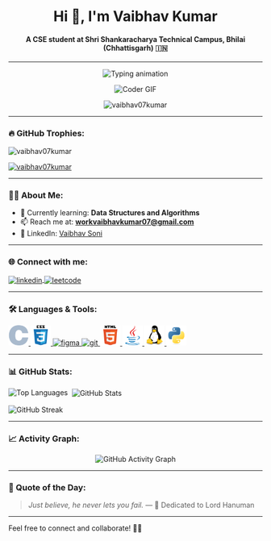 <h1 align="center">Hi 👋, I'm Vaibhav Kumar</h1>

<h4 align="center">A CSE student at Shri Shankaracharya Technical Campus, Bhilai (Chhattisgarh) 🇮🇳</h4>

---

<p align="center">
  <img src="https://readme-typing-svg.demolab.com?font=Fira+Code&size=24&pause=1000&center=true&vCenter=true&width=435&lines=BBuBBBuilding+%F0%9F%9A%A7+Learning+%F0%9F%93%9A+Sharing+%F0%9F%92%AC;B.Tech+in+CSE+%E2%9C%8C%EF%B8%8F;Aspiring+Software+Engineer+%F0%9F%A7%91%E2%80%8D%F0%9F%92%BB" alt="Typing animation" />
</p>

<p align="center">
  <img src="https://media.giphy.com/media/qgQUggAC3Pfv687qPC/giphy.gif" width="350" alt="Coder GIF" />
</p>

<p align="center">
  <img src="https://komarev.com/ghpvc/?username=vaibhav07kumar&label=Profile%20views&color=0e75b6&style=flat" alt="vaibhav07kumar" />
</p>

---

### 🔥 GitHub Trophies:
<p align="left">
  <img src="https://komarev.com/ghpvc/?username=vaibhav07kumar&label=Profile%20views&color=0e75b6&style=flat" alt="vaibhav07kumar" />
</p>

<p align="left">
  <a href="https://github.com/ryo-ma/github-profile-trophy">
    <img src="https://github-profile-trophy.vercel.app/?username=vaibhav07kumar" alt="vaibhav07kumar" />
  </a>
</p>

---

### 🧑‍💻 About Me:

- 🌱 Currently learning: **Data Structures and Algorithms**
- 📫 Reach me at: **workvaibhavkumar07@gmail.com**
- 💼 LinkedIn: [Vaibhav Soni](https://www.linkedin.com/in/vaibhav-soni-9b0856279)

---

### 🌐 Connect with me:

<p align="left">
  <a href="https://www.linkedin.com/in/vaibhav-soni-9b0856279" target="blank">
    <img align="center" src="https://raw.githubusercontent.com/rahuldkjain/github-profile-readme-generator/master/src/images/icons/Social/linked-in-alt.svg" alt="linkedin" height="30" width="40" />
  </a>
  <a href="https://www.leetcode.com/vaibhav-007" target="blank">
    <img align="center" src="https://raw.githubusercontent.com/rahuldkjain/github-profile-readme-generator/master/src/images/icons/Social/leet-code.svg" alt="leetcode" height="30" width="40" />
  </a>
</p>

---

### 🛠️ Languages & Tools:

<p align="left">
  <a href="https://www.cprogramming.com/" target="_blank"> <img src="https://raw.githubusercontent.com/devicons/devicon/master/icons/c/c-original.svg" alt="c" width="40" height="40"/> </a>
  <a href="https://www.w3schools.com/css/" target="_blank"> <img src="https://raw.githubusercontent.com/devicons/devicon/master/icons/css3/css3-original-wordmark.svg" alt="css3" width="40" height="40"/> </a>
  <a href="https://www.figma.com/" target="_blank"> <img src="https://www.vectorlogo.zone/logos/figma/figma-icon.svg" alt="figma" width="40" height="40"/> </a>
  <a href="https://git-scm.com/" target="_blank"> <img src="https://www.vectorlogo.zone/logos/git-scm/git-scm-icon.svg" alt="git" width="40" height="40"/> </a>
  <a href="https://www.w3.org/html/" target="_blank"> <img src="https://raw.githubusercontent.com/devicons/devicon/master/icons/html5/html5-original-wordmark.svg" alt="html5" width="40" height="40"/> </a>
  <a href="https://www.java.com" target="_blank"> <img src="https://raw.githubusercontent.com/devicons/devicon/master/icons/java/java-original.svg" alt="java" width="40" height="40"/> </a>
  <a href="https://www.linux.org/" target="_blank"> <img src="https://raw.githubusercontent.com/devicons/devicon/master/icons/linux/linux-original.svg" alt="linux" width="40" height="40"/> </a>
  <a href="https://www.python.org" target="_blank"> <img src="https://raw.githubusercontent.com/devicons/devicon/master/icons/python/python-original.svg" alt="python" width="40" height="40"/> </a>
</p>

---

### 📊 GitHub Stats:

<p>
  <img align="left" src="https://github-readme-stats.vercel.app/api/top-langs?username=vaibhav07kumar&show_icons=true&locale=en&layout=compact" alt="Top Languages" />
</p>

<p>&nbsp;
  <img align="center" src="https://github-readme-stats.vercel.app/api?username=vaibhav07kumar&show_icons=true&locale=en" alt="GitHub Stats" />
</p>

<p>
  <img align="center" src="https://github-readme-streak-stats.herokuapp.com/?user=vaibhav07kumar" alt="GitHub Streak" />
</p>

---

### 📈 Activity Graph:

<p align="center">
  <img src="https://github-readme-activity-graph.vercel.app/graph?username=vaibhav07kumar&theme=react-dark&area=true" alt="GitHub Activity Graph">
</p>

---

### 🧠 Quote of the Day:

> *Just believe, he never lets you fail.* — 🙏 Dedicated to Lord Hanuman

---

Feel free to connect and collaborate! 💬🚀
